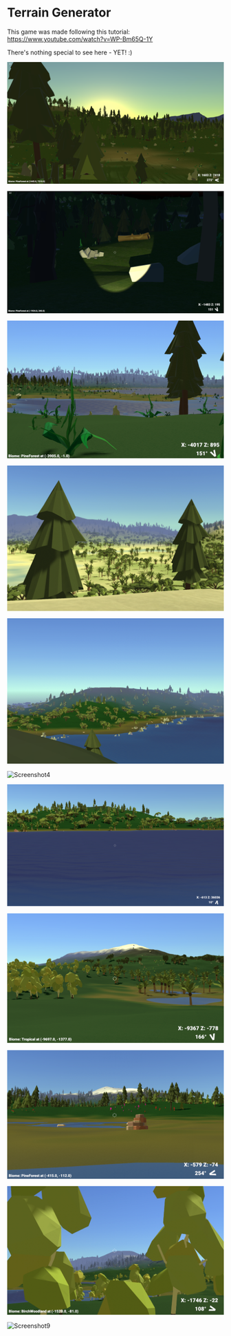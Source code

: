 # Terrain Generator

This game was made following this tutorial: https://www.youtube.com/watch?v=WP-Bm65Q-1Y

There's nothing special to see here - YET! :)

![Screenshot1](Screenshots/screenshot10.png)

![Screenshot1](Screenshots/screenshot11.png)

![Screenshot1](Screenshots/screenshot1.png)

![Screenshot2](Screenshots/screenshot2.png)

![Screenshot3](Screenshots/screenshot3.png)

![Screenshot4](Screenshots/screenshot4.png)

![Screenshot5](Screenshots/screenshot5.png)

![Screenshot6](Screenshots/screenshot6.png)

![Screenshot7](Screenshots/screenshot7.png)

![Screenshot8](Screenshots/screenshot8.png)

![Screenshot9](Screenshots/screenshot9.png)
